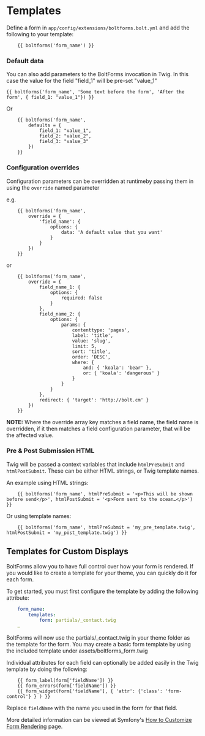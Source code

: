 Templates
=========


Define a form in `app/config/extensions/boltforms.bolt.yml` and add the 
following to your template:

```twig
    {{ boltforms('form_name') }}
```

### Default data


You can also add parameters to the BoltForms invocation in Twig. In this case 
the value for the field "field_1" will be pre-set "value_1"

```twig
{{ boltforms('form_name', 'Some text before the form', 'After the form', { field_1: "value_1"}) }}
```

Or

```twig
    {{ boltforms('form_name',
        defaults = {
            field_1: "value_1",
            field_2: "value_2",
            field_3: "value_3"
        })
    }}
```

### Configuration overrides

Configuration parameters can be overridden at runtimeby passing them in using
the `override` named parameter 

e.g.

```twig
    {{ boltforms('form_name',
        override = {
            'field_name': {
                options: {
                    data: 'A default value that you want'
                }
            }
        })
    }}
```

or

```twig
    {{ boltforms('form_name',
        override = {
            field_name_1: {
                options: {
                    required: false
                }
            },
            field_name_2: {
                options: {
                    params: {
                        contenttype: 'pages',
                        label: 'title',
                        value: 'slug',
                        limit: 5,
                        sort: 'title',
                        order: 'DESC',
                        where: {
                            and: { 'koala': 'bear' },
                            or: { 'koala': 'dangerous' }
                        }
                    }
                }
            },
            redirect: { 'target': 'http://bolt.cm' }
        })
    }}
```

**NOTE:** 
Where the override array key matches a field name, the field name is
overridden, if it then matches a field configuration parameter, that will be
the affected value.


### Pre & Post Submission HTML

Twig will be passed a context variables that include `htmlPreSubmit` and 
`htmlPostSubmit`. These can be either HTML strings, or Twig template names.

An example using HTML strings:

```twig
    {{ boltforms('form_name', htmlPreSubmit = '<p>This will be shown before send</p>', htmlPostSubmit = '<p>Form sent to the ocean…</p>') }}  
```

Or using template names:

```twig
    {{ boltforms('form_name', htmlPreSubmit = 'my_pre_template.twig', htmlPostSubmit = 'my_post_template.twig') }}  
```


Templates for Custom Displays
-----------------------------

BoltForms allow you to have full control over how your form is rendered. If 
you would like to create a template for your theme, you can quickly do it for 
each form.

To get started, you must first configure the template by adding the following 
attribute: 

```yaml
    form_name:
        templates: 
            form: partials/_contact.twig
    …
```

BoltForms will now use the partials/_contact.twig in your theme folder as the 
template for the form. You may create a basic form template by using the 
included template under assets/boltforms_form.twig

Individual attributes for each field can optionally be added easily in the Twig 
template by doing the following:

```twig
    {{ form_label(form['fieldName']) }}
    {{ form_errors(form['fieldName']) }}
    {{ form_widget(form['fieldName'], { 'attr': {'class': 'form-control'} } ) }}
```

Replace `fieldName` with the name you used in the form for that field.

More detailed information can be viewed at Symfony's 
[How to Customize Form Rendering](http://symfony.com/doc/current/cookbook/form/form_customization.html) 
page.
